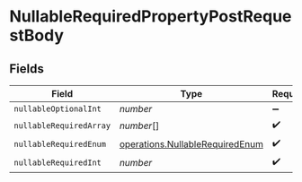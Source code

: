 # NullableRequiredPropertyPostRequestBody


## Fields

| Field                                                                                     | Type                                                                                      | Required                                                                                  | Description                                                                               | Example                                                                                   |
| ----------------------------------------------------------------------------------------- | ----------------------------------------------------------------------------------------- | ----------------------------------------------------------------------------------------- | ----------------------------------------------------------------------------------------- | ----------------------------------------------------------------------------------------- |
| `nullableOptionalInt`                                                                     | *number*                                                                                  | :heavy_minus_sign:                                                                        | N/A                                                                                       | 0                                                                                         |
| `nullableRequiredArray`                                                                   | *number*[]                                                                                | :heavy_check_mark:                                                                        | N/A                                                                                       | <nil>                                                                                     |
| `nullableRequiredEnum`                                                                    | [operations.NullableRequiredEnum](../../../sdk/models/operations/nullablerequiredenum.md) | :heavy_check_mark:                                                                        | N/A                                                                                       | second                                                                                    |
| `nullableRequiredInt`                                                                     | *number*                                                                                  | :heavy_check_mark:                                                                        | N/A                                                                                       | <nil>                                                                                     |